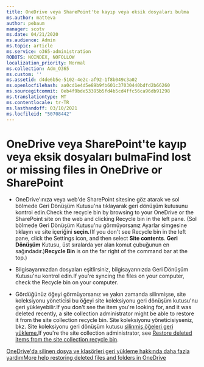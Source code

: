 ```yaml
---
title: OneDrive veya SharePoint'te kayıp veya eksik dosyaları bulma
ms.author: matteva
author: pebaum
manager: scotv
ms.date: 04/21/2020
ms.audience: Admin
ms.topic: article
ms.service: o365-administration
ROBOTS: NOINDEX, NOFOLLOW
localization_priority: Normal
ms.collection: Adm_O365
ms.custom: ''
ms.assetid: d4de6b5e-5102-4e2c-af92-1f8b049c3a02
ms.openlocfilehash: aa0cd1e4d5e89b9fb601c37030440bdfd2b66260
ms.sourcegitcommit: 0eb4f9bde53395b5fd4b5cd4ffc56ca96db91298
ms.translationtype: MT
ms.contentlocale: tr-TR
ms.lasthandoff: 03/10/2021
ms.locfileid: "50708442"
---
```

# <a name="find-lost-or-missing-files-in-onedrive-or-sharepoint"></a><span data-ttu-id="244db-102">OneDrive veya SharePoint'te kayıp veya eksik dosyaları bulma</span><span class="sxs-lookup"><span data-stu-id="244db-102">Find lost or missing files in OneDrive or SharePoint</span></span>

- <span data-ttu-id="244db-103">OneDrive'ınıza veya web'de SharePoint sitesine göz atarak ve sol bölmede Geri Dönüşüm Kutusu'na tıklayarak geri dönüşüm kutusunu kontrol edin.</span><span class="sxs-lookup"><span data-stu-id="244db-103">Check the recycle bin by browsing to your OneDrive or the SharePoint site on the web and clicking Recycle bin in the left pane.</span></span> <span data-ttu-id="244db-104">(Sol bölmede Geri Dönüşüm Kutusu'nu görmüyorsanız Ayarlar simgesine tıklayın ve site içeriğini **seçin.**</span><span class="sxs-lookup"><span data-stu-id="244db-104">(If you don't see Recycle bin in the left pane, click the Settings icon, and then select **Site contents**.</span></span> <span data-ttu-id="244db-105">**Geri Dönüşüm** Kutusu, üst sıralarda yer alan komut çubuğunun en sağındadır.)</span><span class="sxs-lookup"><span data-stu-id="244db-105">**Recycle Bin** is on the far right of the command bar at the top.)</span></span> 
    
- <span data-ttu-id="244db-106">Bilgisayarınızdan dosyaları eşitlirsiniz, bilgisayarınızda Geri Dönüşüm Kutusu'nu kontrol edin.</span><span class="sxs-lookup"><span data-stu-id="244db-106">If you're syncing the files on your computer, check the Recycle bin on your computer.</span></span> 
    
- <span data-ttu-id="244db-107">Gördüğünüz öğeyi görmüyorsanız ve yakın zamanda silinmişse, site koleksiyonu yöneticisi bu öğeyi site koleksiyonu geri dönüşüm kutusu'nu geri yükleyebilir.</span><span class="sxs-lookup"><span data-stu-id="244db-107">If you don't see the item you're looking for, and it was deleted recently, a site collection administrator might be able to restore it from the site collection recycle bin.</span></span> <span data-ttu-id="244db-108">Site koleksiyonu yöneticisiyseniz, bkz. Site koleksiyonu geri dönüşüm kutusu [silinmiş öğeleri geri yükleme.](https://support.microsoft.com/office/restore-items-in-the-recycle-bin-that-were-deleted-from-sharepoint-or-teams-6df466b6-55f2-4898-8d6e-c0dff851a0be)</span><span class="sxs-lookup"><span data-stu-id="244db-108">If you're the site collection administrator, see [Restore deleted items from the site collection recycle bin](https://support.microsoft.com/office/restore-items-in-the-recycle-bin-that-were-deleted-from-sharepoint-or-teams-6df466b6-55f2-4898-8d6e-c0dff851a0be).</span></span>
    
[<span data-ttu-id="244db-109">OneDrive'da silinen dosya ve klasörleri geri yükleme hakkında daha fazla yardım</span><span class="sxs-lookup"><span data-stu-id="244db-109">More help restoring deleted files and folders in OneDrive</span></span>](https://go.microsoft.com/fwlink/?linkid=872872)
  

